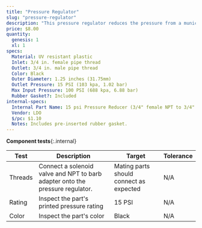 ```yaml
---
title: "Pressure Regulator"
slug: "pressure-regulator"
description: "This pressure regulator reduces the pressure from a municipal water supply down to 15 PSI (103 kpa, 1.03 bar) so that FarmBot can more easily control the amount of water it disperses."
price: $8.00
quantity:
  genesis: 1
  xl: 1
specs:
  Material: UV resistant plastic
  Inlet: 3/4 in. female pipe thread
  Outlet: 3/4 in. male pipe thread
  Color: Black
  Outer Diameter: 1.25 inches (31.75mm)
  Outlet Pressure: 15 PSI (103 kpa, 1.02 bar)
  Max Input Pressure: 100 PSI (688 kpa, 6.88 bar)
  Rubber Gasket?: Included
internal-specs:
  Internal Part Name: 15 psi Pressure Reducer (3/4" female NPT to 3/4" male NPT)
  Vendor: LDO
  $/pc: $1.10
  Notes: Includes pre-inserted rubber gasket.
---
```


**Component tests**{:.internal}

|Test         |Description  |Target       |Tolerance    |
|-------------|-------------|-------------|-------------|
|Threads      |Connect a solenoid valve and NPT to barb adapter onto the pressure regulator.|Mating parts should connect as expected|N/A
|Rating       |Inspect the part's printed pressure rating|15 PSI|N/A
|Color        |Inspect the part's color|Black|N/A